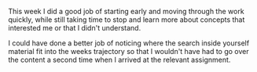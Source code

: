 This week I did a good job of starting early and moving through the work quickly, while still taking time to stop and learn more
about concepts that interested me or that I didn't understand.

I could have done a better job of noticing where the search inside yourself material fit into the weeks trajectory so that
I wouldn't have had to go over the content a second time when I arrived at the relevant assignment.
